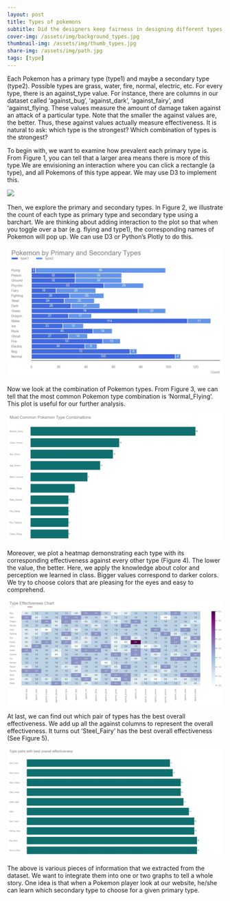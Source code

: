 ```yaml
---
layout: post
title: Types of pokemons
subtitle: Did the designers keep fairness in designing different types of pokemons?  
cover-img: /assets/img/background_types.jpg
thumbnail-img: /assets/img/thumb_types.jpg
share-img: /assets/img/path.jpg
tags: [type]
---
```


Each Pokemon has a primary type (type1) and maybe a secondary type (type2). Possible types are grass, water, fire, normal, electric, etc. For every type, there is an against_type value. For instance, there are columns in our dataset called ‘against_bug’, ‘against_dark’, ‘against_fairy’, and ‘against_flying. These values measure the amount of damage taken against an attack of a particular type. Note that the smaller the against values are, the better. Thus, these against values actually measure effectiveness. It is natural to ask: which type is the strongest? Which combination of types is the strongest? 

To begin with, we want to examine how prevalent each primary type is. From Figure 1, you can tell that a larger area means there is more of this type.We are envisioning an interaction where you can click a rectangle (a type), and all Pokemons of this type appear. We may use D3 to implement this. 

<img src="../assets/img/type_frequency.jpg"/>

Then, we explore the primary and secondary types. In Figure 2,  we illustrate the count of each type as primary type and secondary type using a barchart. We are thinking about adding interaction to the plot so that when you toggle over a bar (e.g. flying and type1), the corresponding names of Pokemon will pop up. We can use D3 or Python’s Plotly to do this.

<img src="../assets/img/By_primary_seconary.jpg"/>

Now we look at the combination of Pokemon types. From Figure 3, we can tell that the most common Pokemon type combination is ‘Normal_Flying’. This plot is useful for our further analysis. 

<img src="../assets/img/most_common_types_combinations.jpg"/>

Moreover, we plot a heatmap demonstrating each type with its corresponding effectiveness against every other type (Figure 4). The lower the value, the better. Here, we apply the knowledge about color and perception we learned in class. Bigger values correspond to darker colors. We try to choose colors that are pleasing for the eyes and easy to comprehend.

<img src="../assets/img/effectiveness_chart.jpg"/>

At last, we can find out which pair of types has the best overall effectiveness. We add up all the against columns to represent the overall effectiveness. It turns out ‘Steel_Fairy’ has the best overall effectiveness (See Figure 5). 

<img src="../assets/img/types_combinations.jpg"/>

The above is various pieces of information that we extracted from the dataset. We want to integrate them into one or two graphs to tell a whole story. One idea is that when a Pokemon player look at our website, he/she can learn which secondary type to choose for a given primary type.  
